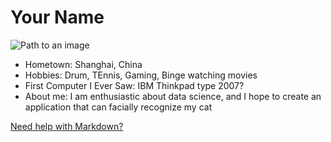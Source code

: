 # Your Name

![Path to an image](myphoto.jpg)

- Hometown: Shanghai, China
- Hobbies: Drum, TEnnis, Gaming, Binge watching movies
- First Computer I Ever Saw: IBM Thinkpad type 2007?
- About me: I am enthusiastic about data science, and I hope to create an application that can facially recognize my cat 

[Need help with Markdown?](https://docs.github.com/en/get-started/writing-on-github/getting-started-with-writing-and-formatting-on-github/basic-writing-and-formatting-syntax)
